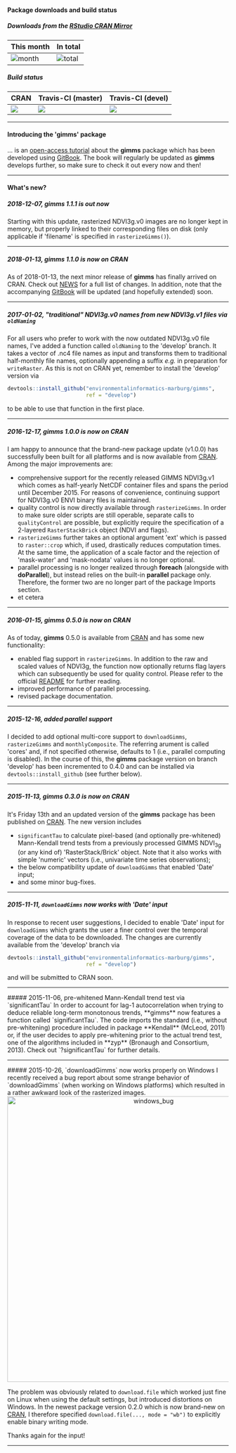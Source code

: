 #### Package downloads and build status</b>

##### Downloads from the [RStudio CRAN Mirror](http://cran-logs.rstudio.com/)

This month      | In total
--------------- | -----------
![month](http://cranlogs.r-pkg.org/badges/gimms) | ![total](http://cranlogs.r-pkg.org/badges/grand-total/gimms)

##### Build status

CRAN | Travis-CI (master) | Travis-CI (devel)
---- | ------------------ | -----------------
[![](http://www.r-pkg.org/badges/version/gimms)](http://www.r-pkg.org/pkg/gimms) | [![](https://travis-ci.org/environmentalinformatics-marburg/gimms.svg?branch=master)](https://travis-ci.org/environmentalinformatics-marburg/gimms) | [![](https://travis-ci.org/environmentalinformatics-marburg/gimms.svg?branch=develop)](https://travis-ci.org/environmentalinformatics-marburg/gimms)

<hr>

#### Introducing the 'gimms' package

... is an [open-access tutorial](https://www.gitbook.com/book/envin-marburg/introducing-the-r-gimms-package/details) about the **gimms** package which has been developed using [GitBook](https://www.gitbook.com/). The book will regularly be updated as **gimms** develops further, so make sure to check it out every now and then!

<hr>

#### What's new?

##### 2018-12-07, **gimms** 1.1.1 is out now

Starting with this update, rasterized NDVI3g.v0 images are no longer kept in memory, but properly linked to their corresponding files on disk (only applicable if 'filename' is specified in `rasterizeGimms()`).

<hr>

##### 2018-01-13, **gimms** 1.1.0 is now on CRAN

As of 2018-01-13, the next minor release of **gimms** has finally arrived on CRAN. Check out [NEWS](https://github.com/environmentalinformatics-marburg/gimms/blob/master/NEWS) for a full list of changes. In addition, note that the accompanying [GitBook](https://www.gitbook.com/book/envin-marburg/introducing-the-r-gimms-package/details) will be updated (and hopefully extended) soon.

<hr>

##### 2017-01-02, "traditional" NDVI3g.v0 names from new NDVI3g.v1 files via `oldNaming`
For all users who prefer to work with the now outdated NDVI3g.v0 file names, I've added a function called `oldNaming` to the 'develop' branch. It takes a vector of .nc4 file names as input and transforms them to traditional half-monthly file names, optionally appending a suffix *e.g.* in preparation for `writeRaster`. As this is not on CRAN yet, remember to install the 'develop' version via 
```r
devtools::install_github("environmentalinformatics-marburg/gimms", 
                         ref = "develop")
```
to be able to use that function in the first place.

<hr>

##### 2016-12-17, **gimms** 1.0.0 is now on CRAN
I am happy to announce that the brand-new package update (v1.0.0) has successfully been built for all platforms and is now available from [CRAN](https://cran.r-project.org/package=gimms). Among the major improvements are:

* comprehensive support for the recently released GIMMS NDVI3g.v1 which comes as half-yearly NetCDF container files and spans the period until December 2015. For reasons of convenience, continuing support for NDVI3g.v0 ENVI binary files is maintained. 
* quality control is now directly available through `rasterizeGimms`. In order to make sure older scripts are still operable, separate calls to `qualityControl` are possible, but explicitly require the specification of a 2-layered `RasterStackBrick` object (NDVI and flags).
* `rasterizeGimms` further takes an optional argument 'ext' which is passed to `raster::crop` which, if used, drastically reduces computation times. At the same time, the application of a scale factor and the rejection of 'mask-water' and 'mask-nodata' values is no longer optional.
* parallel processing is no longer realized through **foreach** (alongside with **doParallel**), but instead relies on the built-in **parallel** package only. Therefore, the former two are no longer part of the package Imports section.
* et cetera

<hr>

##### 2016-01-15, **gimms** 0.5.0 is now on CRAN
As of today, **gimms** 0.5.0 is available from [CRAN](https://cran.r-project.org/package=gimms) and has some new functionality:

* enabled flag support in `rasterizeGimms`. In addition to the raw and scaled values of NDVI3g, the function now optionally returns flag layers which can subsequently be used for quality control. Please refer to the official [README](ecocast.arc.nasa.gov/data/pub/gimms/3g.v0/00READMEgeo.txt) for further reading. 
* improved performance of parallel processing.
* revised package documentation.

<hr>

##### 2015-12-16, added parallel support
I decided to add optional multi-core support to `downloadGimms`, `rasterizeGimms` and `monthlyComposite`. The referring arument is called 'cores' and, if not specified otherwise, defaults to 1 (i.e., parallel computing is disabled). In the course of this, the **gimms** package version on branch 'develop' has been incremented to 0.4.0 and can be installed via `devtools::install_github` (see further below).

<hr>

##### 2015-11-13, **gimms** 0.3.0 is now on CRAN
It's Friday 13th and an updated version of the **gimms** package has been published on [CRAN](https://CRAN.R-project.org/package=gimms). The new version includes

* `significantTau` to calculate pixel-based (and optionally pre-whitened) Mann-Kendall trend tests from a previously processed GIMMS NDVI<sub>3g</sub> (or any kind of) 'RasterStack/Brick' object. Note that it also works with simple 'numeric' vectors (i.e., univariate time series observations);
* the below compatibility update of `downloadGimms` that enabled 'Date' input;
* and some minor bug-fixes.

<hr>

##### 2015-11-11, `downloadGimms` now works with 'Date' input
In response to recent user suggestions, I decided to enable 'Date' input for `downloadGimms` which grants the user a finer control over the temporal coverage of the data to be downloaded. The changes are currently available from the 'develop' branch via 


```r
devtools::install_github("environmentalinformatics-marburg/gimms", 
                         ref = "develop")
```

and will be submitted to CRAN soon.

<hr>
##### 2015-11-06, pre-whitened Mann-Kendall trend test via `significantTau`
In order to account for lag-1 autocorrelation when trying to deduce reliable long-term monotonous trends, **gimms** now features a function called `significantTau`. The code imports the standard (i.e., without pre-whitening) procedure included in package **Kendall** (McLeod, 2011) or, if the user decides to apply pre-whitening prior to the actual trend test, one of the algorithms included in **zyp** (Bronaugh and Consortium, 2013). Check out `?significantTau` for further details. 

<hr> 
##### 2015-10-26, `downloadGimms` now works properly on Windows
I recently received a bug report about some strange behavior of `downloadGimms` (when working on Windows platforms) which resulted in a rather awkward look of the rasterized images. 

<center>
  <img src="http://i.imgur.com/MySaI9F.png" alt="windows_bug" style="width: 650px;"/>
</center>

The problem was obviously related to `download.file` which worked just fine on Linux when using the default settings, but introduced distortions on Windows. In the newest package version 0.2.0 which is now brand-new on [CRAN](https://CRAN.R-project.org/package=gimms), I therefore specified `download.file(..., mode = "wb")` to explicitly enable binary writing mode. 

Thanks again for the input! 

<hr>

